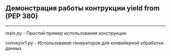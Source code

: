 ## Демонстрация работы контрукции yield from <expr> (PEP 380)   

---

main.py - Простой пример использования конструкции

conveyor1.py - Использование генераторов для конвейерной обработки данных
